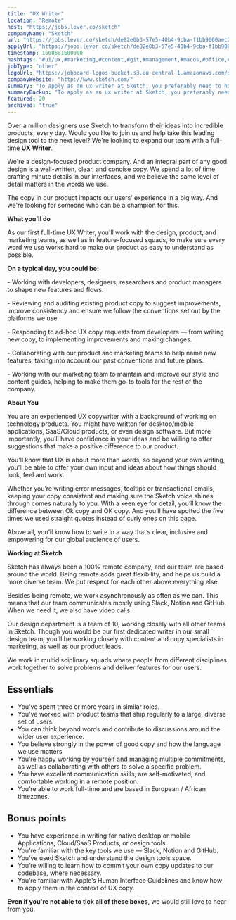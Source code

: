 ```yaml
---
title: "UX Writer"
location: "Remote"
host: "https://jobs.lever.co/sketch"
companyName: "Sketch"
url: "https://jobs.lever.co/sketch/de82e0b3-57e5-40b4-9cba-f1bb9000aec2"
applyUrl: "https://jobs.lever.co/sketch/de82e0b3-57e5-40b4-9cba-f1bb9000aec2/apply"
timestamp: 1608681600000
hashtags: "#ui/ux,#marketing,#content,#git,#management,#macos,#office,#rest"
jobType: "other"
logoUrl: "https://jobboard-logos-bucket.s3.eu-central-1.amazonaws.com/sketch"
companyWebsite: "http://www.sketch.com/"
summary: "To apply as an ux writer at Sketch, you preferably need to have some knowledge of: experience in: #ui/ux, #marketing, #css."
summaryBackup: "To apply as an ux writer at Sketch, you preferably need to have some knowledge of: #ui/ux, #marketing, #css."
featured: 20
archived: "true"
---
```


Over a million designers use Sketch to transform their ideas into incredible products, every day. Would you like to join us and help take this leading design tool to the next level? We're looking to expand our team with a full-time **UX Writer**.

We're a design-focused product company. And an integral part of any good design is a well-written, clear, and concise copy. We spend a lot of time crafting minute details in our interfaces, and we believe the same level of detail matters in the words we use.

The copy in our product impacts our users’ experience in a big way. And we're looking for someone who can be a champion for this.

**What you’ll do**

As our first full-time UX Writer, you'll work with the design, product, and marketing teams, as well as in feature-focused squads, to make sure every word we use works hard to make our product as easy to understand as possible.

**On a typical day, you could be:**

\- Working with developers, designers, researchers and product managers to shape new features and flows.

\- Reviewing and auditing existing product copy to suggest improvements, improve consistency and ensure we follow the conventions set out by the platforms we use.

\- Responding to ad-hoc UX copy requests from developers — from writing new copy, to implementing improvements and making changes.

\- Collaborating with our product and marketing teams to help name new features, taking into account our past conventions and future plans.

\- Working with our marketing team to maintain and improve our style and content guides, helping to make them go-to tools for the rest of the company.

**About You**

You are an experienced UX copywriter with a background of working on technology products. You might have written for desktop/mobile applications, SaaS/Cloud products, or even design software. But more importantly, you’ll have confidence in your ideas and be willing to offer suggestions that make a positive difference to our product.

You'll know that UX is about more than words, so beyond your own writing, you’ll be able to offer your own input and ideas about how things should look, feel and work.

Whether you’re writing error messages, tooltips or transactional emails, keeping your copy consistent and making sure the Sketch voice shines through comes naturally to you. With a keen eye for detail, you’ll know the difference between Ok copy and OK copy. And you’ll have spotted the five times we used straight quotes instead of curly ones on this page.

Above all, you’ll know how to write in a way that’s clear, inclusive and empowering for our global audience of users.

**Working at Sketch**

Sketch has always been a 100% remote company, and our team are based around the world. Being remote adds great flexibility, and helps us build a more diverse team. We put respect for each other above everything else.

Besides being remote, we work asynchronously as often as we can. This means that our team communicates mostly using Slack, Notion and GitHub. When we need it, we also have video calls.

Our design department is a team of 10, working closely with all other teams in Sketch. Though you would be our first dedicated writer in our small design team, you'll be working closely with content and copy specialists in marketing, as well as our product leads.

We work in multidisciplinary squads where people from different disciplines work together to solve problems and deliver features for our users.

## Essentials

*   You’ve spent three or more years in similar roles.
*   You’ve worked with product teams that ship regularly to a large, diverse set of users.
*   You can think beyond words and contribute to discussions around the wider user experience.
*   You believe strongly in the power of good copy and how the language we use matters
*   You’re happy working by yourself and managing multiple commitments, as well as collaborating with others to solve a specific problem.
*   You have excellent communication skills, are self-motivated, and comfortable working in a remote position.
*   You’re able to work full-time and are based in European / African timezones.

## Bonus points

*   You have experience in writing for native desktop or mobile Applications, Cloud/SaaS Products, or design tools.
*   You’re familiar with the key tools we use — Slack, Notion and GitHub.
*   You’ve used Sketch and understand the design tools space.
*   You’re willing to learn how to commit your own copy updates to our codebase, where necessary.
*   You’re familiar with Apple’s Human Interface Guidelines and know how to apply them in the context of UX copy.

**Even if you're not able to tick all of these boxes**, we would still love to hear from you.
